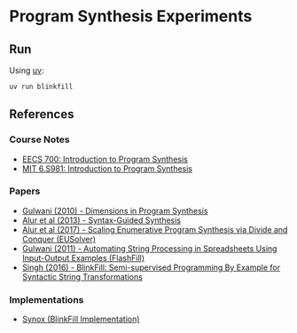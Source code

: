# Program Synthesis Experiments

## Run

Using [uv](https://docs.astral.sh/uv):

```sh
uv run blinkfill
```

## References

### Course Notes
- [EECS 700: Introduction to Program Synthesis](https://sankhs.com/eecs700/)
- [MIT 6.S981: Introduction to Program Synthesis](https://people.csail.mit.edu/asolar/SynthesisCourse/index.htm)

### Papers

- [Gulwani (2010) - Dimensions in Program Synthesis](https://www.microsoft.com/en-us/research/wp-content/uploads/2016/12/ppdp10-synthesis.pdf)
- [Alur et al (2013) - Syntax-Guided Synthesis](https://www.cis.upenn.edu/~alur/SyGuS13.pdf)
- [Alur et al (2017) - Scaling Enumerative Program Synthesis via Divide and Conquer (EUSolver)](https://www.cis.upenn.edu/~alur/Tacas17.pdf)
- [Gulwani (2011) - Automating String Processing in Spreadsheets Using Input-Output Examples (FlashFill)](https://www.microsoft.com/en-us/research/wp-content/uploads/2016/12/popl11-synthesis.pdf)
- [Singh (2016) - BlinkFill: Semi-supervised Programming By Example for Syntactic String Transformations](https://www.microsoft.com/en-us/research/wp-content/uploads/2016/09/vldb16.pdf)

### Implementations

- [Synox (BlinkFill Implementation)](https://github.com/anishathalye/synox)